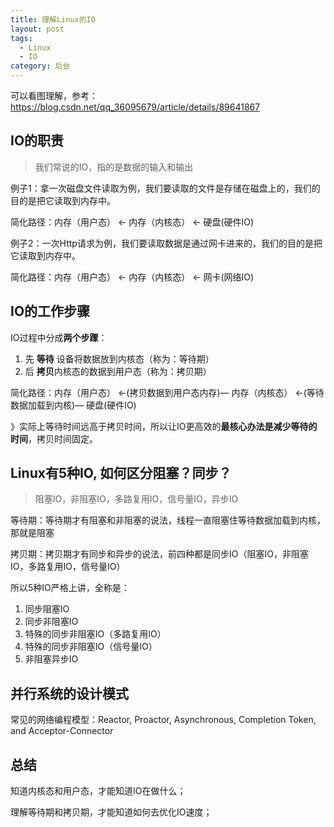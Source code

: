 ```yaml
---
title: 理解Linux的IO
layout: post
tags:
  - Linux
  - IO
category: 后台
---
```

可以看图理解，参考：https://blog.csdn.net/qq_36095679/article/details/89641867

## **IO的职责**

> 我们常说的IO，指的是数据的输入和输出

例子1：拿一次磁盘文件读取为例，我们要读取的文件是存储在磁盘上的，我们的目的是把它读取到内存中。

简化路径：内存（用户态） ←  内存（内核态） ←  硬盘(硬件IO)



例子2：一次Http请求为例，我们要读取数据是通过网卡进来的，我们的目的是把它读取到内存中。

简化路径：内存（用户态） ←  内存（内核态） ←  网卡(网络IO)



## IO的工作步骤

IO过程中分成**两个步䠫**：

1. 先 **等待** 设备将数据放到内核态（称为：等待期）
2. 后 **拷贝**内核态的数据到用户态（称为：拷贝期）

简化路径：内存（用户态） ←(拷贝数据到用户态内存)—  内存（内核态） ←(等待数据加载到内核)—  硬盘(硬件IO)



》实际上等待时间远高于拷贝时间，所以让IO更高效的**最核心办法是减少等待的时间**，拷贝时间固定。



## Linux有5种IO, 如何区分阻塞？同步？

> 阻塞IO，非阻塞IO，多路复用IO，信号量IO，异步IO

等待期：等待期才有阻塞和非阻塞的说法，线程一直阻塞住等待数据加载到内核，那就是阻塞

拷贝期：拷贝期才有同步和异步的说法，前四种都是同步IO（阻塞IO，非阻塞IO，多路复用IO，信号量IO）



所以5种IO严格上讲，全称是：

1. 同步阻塞IO
2. 同步非阻塞IO
3. 特殊的同步非阻塞IO（多路复用IO）
4. 特殊的同步非阻塞IO（信号量IO）
5. 非阻塞异步IO




## 并行系统的设计模式

常见的网络编程模型：Reactor, Proactor, Asynchronous, Completion Token, and Acceptor-Connector





## 总结

知道内核态和用户态，才能知道IO在做什么；

理解等待期和拷贝期，才能知道如何去优化IO速度；
